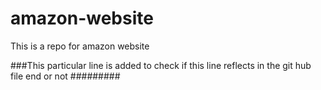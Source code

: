 # amazon-website
This is a repo for amazon website


###This particular line is added to check if this line reflects in the git hub file end or not #########